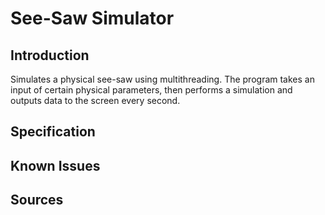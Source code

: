 # See-Saw Simulator

## Introduction

Simulates a physical see-saw using multithreading.  The program takes an input of certain physical parameters, then performs a simulation and outputs data to the screen every second.

## Specification

## Known Issues

## Sources
